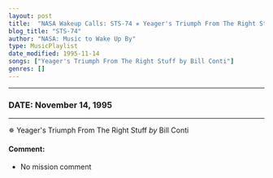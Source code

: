 ```yaml
---
layout: post
title:  "NASA Wakeup Calls: STS-74 ✵ Yeager's Triumph From The Right Stuff by Bill Conti ✦ November 14, 1995"
blog_title: "STS-74"
author: "NASA: Music to Wake Up By"
type: MusicPlaylist
date_modified: 1995-11-14
songs: ["Yeager's Triumph From The Right Stuff by Bill Conti"]
genres: []
---
```


----
### DATE: November 14, 1995
----
✵ Yeager's Triumph From The Right Stuff *by* Bill Conti  

#### Comment:
* No mission comment



<br/>
<center>
	<a target="_blank"
	   href="https://twitter.com/intent/tweet?hashtags=Space,NASA,Playlist,NASAWakeupCalls,SpaceProgram&text=🚀 {{ page.author}}, {{ page.title }}. {{ site.url }}{{ page.url }}&via=nasawakeupcalls"><i class="fab fa-twitter" title="Tweet this page" alt="Tweet this page" style="font-size: 1.3em;"></i></a>
	&nbsp; 	<i class="fas fa-user-astronaut" style="font-size: 1.5em;"></i> &nbsp;
    <a id="custom_amazon_link"
       type="amzn" search="#"
       category="popular music">
    <i class="fab fa-amazon" style="font-size: 1.3em;"></i></a>
</center>

<!-- Randomly resolve an individual entry from a song array -->
<script src="/assets/javascript/seedrandom.min.js"></script>
<script>
  var wake_me_up = ["Yeager's Triumph From The Right Stuff by Bill Conti"];
  var prng = new Math.seedrandom();
  function randomSong() {
    song = wake_me_up[Math.floor(Math.random() * wake_me_up.length)];
    var amazon_link = document.getElementById("custom_amazon_link");
    amazon_link.setAttribute("search", song);
  }
  window.onload = randomSong();
</script>

